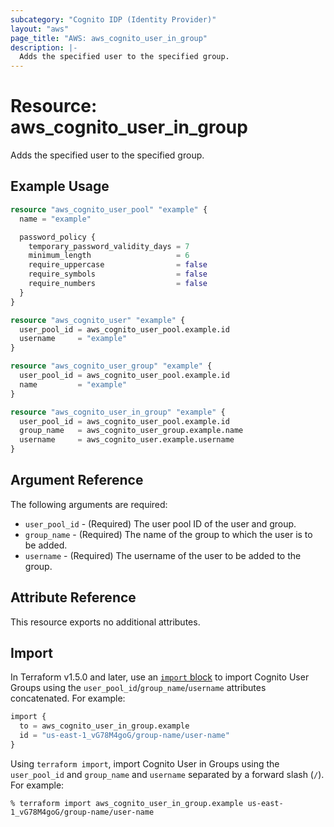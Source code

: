 ```yaml
---
subcategory: "Cognito IDP (Identity Provider)"
layout: "aws"
page_title: "AWS: aws_cognito_user_in_group"
description: |-
  Adds the specified user to the specified group.
---
```


# Resource: aws_cognito_user_in_group

Adds the specified user to the specified group.

## Example Usage

```terraform
resource "aws_cognito_user_pool" "example" {
  name = "example"

  password_policy {
    temporary_password_validity_days = 7
    minimum_length                   = 6
    require_uppercase                = false
    require_symbols                  = false
    require_numbers                  = false
  }
}

resource "aws_cognito_user" "example" {
  user_pool_id = aws_cognito_user_pool.example.id
  username     = "example"
}

resource "aws_cognito_user_group" "example" {
  user_pool_id = aws_cognito_user_pool.example.id
  name         = "example"
}

resource "aws_cognito_user_in_group" "example" {
  user_pool_id = aws_cognito_user_pool.example.id
  group_name   = aws_cognito_user_group.example.name
  username     = aws_cognito_user.example.username
}
```

## Argument Reference

The following arguments are required:

* `user_pool_id` - (Required) The user pool ID of the user and group.
* `group_name` - (Required) The name of the group to which the user is to be added.
* `username` - (Required) The username of the user to be added to the group.

## Attribute Reference

This resource exports no additional attributes.

## Import

In Terraform v1.5.0 and later, use an [`import` block](https://developer.hashicorp.com/terraform/language/import) to import Cognito User Groups using the `user_pool_id`/`group_name`/`username` attributes concatenated. For example:

```terraform
import {
  to = aws_cognito_user_in_group.example
  id = "us-east-1_vG78M4goG/group-name/user-name"
}
```

Using `terraform import`, import Cognito User in Groups using the `user_pool_id` and `group_name` and `username` separated by a forward slash (`/`). For example:

```console
% terraform import aws_cognito_user_in_group.example us-east-1_vG78M4goG/group-name/user-name
```
